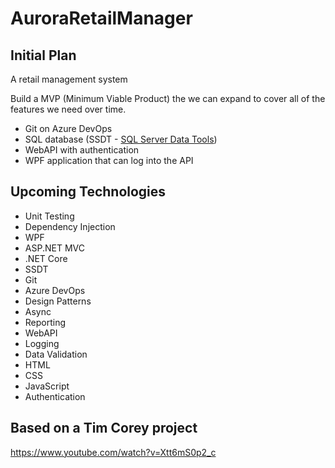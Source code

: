 # AuroraRetailManager

## Initial Plan

A retail management system

Build a MVP (Minimum Viable Product) the we can expand to cover all of the features we need over time.

* Git on Azure DevOps
* SQL database (SSDT - [SQL Server Data Tools](https://docs.microsoft.com/en-us/sql/ssdt/download-sql-server-data-tools-ssdt?view=sql-server-ver15))
* WebAPI with authentication
* WPF application that can log into the API

## Upcoming Technologies

* Unit Testing
* Dependency Injection
* WPF
* ASP.NET MVC
* .NET Core
* SSDT
* Git
* Azure DevOps
* Design Patterns
* Async
* Reporting
* WebAPI
* Logging
* Data Validation
* HTML
* CSS
* JavaScript
* Authentication

## Based on a Tim Corey project

https://www.youtube.com/watch?v=Xtt6mS0p2_c